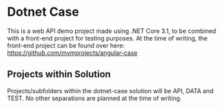 # Dotnet Case

This is a web API demo project made using .NET Core 3.1, to be combined with a front-end project for testing purposes. At the time of writing, the front-end project can be found over here: https://github.com/mvmprojects/angular-case 

## Projects within Solution

Projects/subfolders within the dotnet-case solution will be API, DATA and TEST. No other separations are planned at the time of writing.